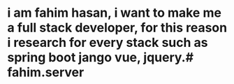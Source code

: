 # i am fahim hasan, i want to make me a full stack developer, for this reason i research for every stack such as spring boot jango vue, jquery.# fahim.server
